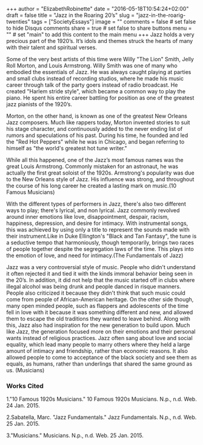 +++
author = "ElizabethRobinette"
date = "2016-05-18T10:54:24+02:00"
draft = false
title = "Jazz in the Roaring 20’s"
slug = "jazz-in-the-roarig-twenties"
tags = ["SocietyEssays"]
image = ""
comments = false     # set false to hide Disqus comments
share = true        # set false to share buttons
menu = ""           # set "main" to add this content to the main menu
+++
Jazz holds a very precious part of the 1920’s. It’s idols and themes struck the hearts of many with their talent and spiritual verses.

Some of the very best artists of this time were Willy "The Lion" Smith, Jelly Roll Morton, and Louis Armstrong. Willy Smith was one of many who embodied the essentials of Jazz. He was always caught playing at parties and small clubs instead of recording studios, where he made his music career through talk of the party goers instead of radio broadcast. He created "Harlem stride style", which became a common way to play the piano. He spent his entire career battling for position as one of the greatest jazz pianists of the 1920’s.

Morton, on the other hand, is known as one of the greatest New Orleans Jazz composers. Much like rappers today, Morton invented stories to suit his stage character, and continuously added to the never ending list of rumors and speculations of his past. During his time, he founded and led the "Red Hot Peppers" while he was in Chicago, and began referring to himself as "the world's greatest hot tune writer."

While all this happened,  one of the Jazz’s most famous names was the great Louis Armstrong. Commonly mistaken for an astronaut, he was actually the first great soloist of the 1920s. Armstrong's popularity was due to the New Orleans style of Jazz. His influence was strong, and throughout the course of his long career he created a lasting mark on music.(10 Famous Musicians)

With the different types of performers in Jazz, there's also two different ways to play; there's lyrical, and non lyrical. Jazz commonly revolved around inner emotions like love, disappointment, despair, racism, happiness, depression, and desire for intimacy. With instrumental songs, this was achieved by using only a title to represent the sounds made with their instrument.Like in Duke Ellington's  "Black and Tan Fantasy",  the tune is a seductive tempo that harmoniously, though temporarily, brings two races of people together despite the segregation laws of the time. This plays into the emotion of love, and need for intimacy.(The Fundamentals of Jazz)

Jazz was a very controversial style of music. People who didn't understand it often rejected it and tied it with the kinds immoral behavior being seen in the 20’s. In addition, it did not help that the music started off in clubs where illegal alcohol was being drunk and people danced in risque manners. People also criticized it because they didn't think that such music could come from people of African-American heritage. On the other side though, many open minded people, such as flappers and adolescents of the time fell in love with  it because it was something different and new, and allowed them to escape the old traditions they wanted to leave behind. Along with this, Jazz also had inspiration for the new generation to build upon. Much like Jazz, the generation focused more on their emotions and their personal wants instead of religious practices. Jazz often sang about love and social equality, which lead many people to marry others where they held a large amount of intimacy and friendship, rather than economic reasons. It also allowed people to come to acceptance of the black society and see them as equals, as humans, rather than underlings that shared the same ground as us. (Musicians)


### Works Cited ###

1."10 Famous 1920s Musicians." 10 Famous 1920s Musicians. N.p., n.d. Web. 24 Jan. 2015.

2.Sabatella, Marc. "Jazz Fundamentals." Jazz Fundamentals. N.p., n.d. Web. 25 Jan. 2015.

3."Musicians." Musicians. N.p., n.d. Web. 25 Jan. 2015.
